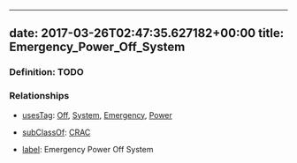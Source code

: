 
---
date: 2017-03-26T02:47:35.627182+00:00
title: Emergency_Power_Off_System
---
### Definition: TODO

### Relationships

* [usesTag](https://brickschema.org/schema/1.0/BrickFrame#usesTag): [Off](https://brickschema.org/schema/1.0/BrickTag#Off), [System](https://brickschema.org/schema/1.0/BrickTag#System), [Emergency](https://brickschema.org/schema/1.0/BrickTag#Emergency), [Power](https://brickschema.org/schema/1.0/BrickTag#Power)

* [subClassOf](http://www.w3.org/2000/01/rdf-schema#subClassOf): [CRAC](https://brickschema.org/schema/1.0/Brick#CRAC)

* [label](http://www.w3.org/2000/01/rdf-schema#label): Emergency Power Off System
